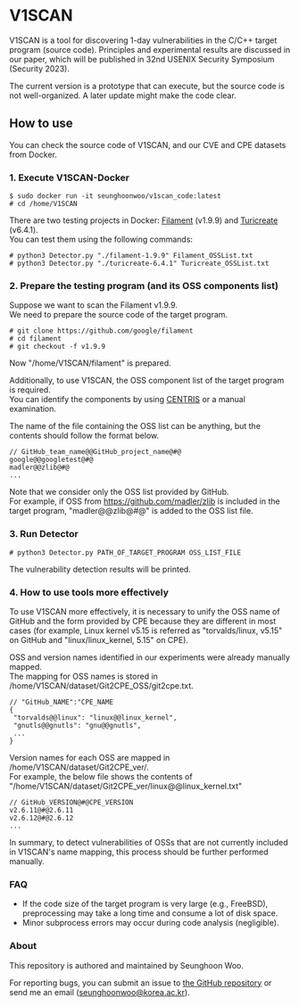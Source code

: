 # V1SCAN

V1SCAN is a tool for discovering 1-day vulnerabilities in the C/C++ target program (source code).
Principles and experimental results are discussed in our paper, which will be published in
32nd USENIX Security Symposium (Security 2023).

The current version is a prototype that can execute, but the source code is not well-organized. A later update might make the code clear.

## How to use

You can check the source code of V1SCAN, and our CVE and CPE datasets from Docker.
 
### 1. Execute V1SCAN-Docker
```
$ sudo docker run -it seunghoonwoo/v1scan_code:latest
# cd /home/V1SCAN
```
There are two testing projects in Docker: [Filament](https://github.com/google/filament) (v1.9.9) and [Turicreate](https://github.com/apple/turicreate) (v6.4.1).  
You can test them using the following commands:
```
# python3 Detector.py "./filament-1.9.9" Filament_OSSList.txt
# python3 Detector.py "./turicreate-6.4.1" Turicreate_OSSList.txt
```

### 2. Prepare the testing program (and its OSS components list)
Suppose we want to scan the Filament v1.9.9.  
We need to prepare the source code of the target program.
```
# git clone https://github.com/google/filament
# cd filament
# git checkout -f v1.9.9
```
Now "/home/V1SCAN/filament" is prepared.

Additionally, to use V1SCAN, the OSS component list of the target program is required.  
You can identify the components by using [CENTRIS](https://github.com/wooseunghoon/centris-public) or a manual examination.  

The name of the file containing the OSS list can be anything, but the contents should follow the format below.
```
// GitHub_team_name@@GitHub_project_name@#@
google@@googletest@#@
madler@@zlib@#@
...
```
Note that we consider only the OSS list provided by GitHub.   
For example, if OSS from https://github.com/madler/zlib is included in the target program, "madler@@zlib@#@" is added to the OSS list file.

### 3. Run Detector
```
# python3 Detector.py PATH_OF_TARGET_PROGRAM OSS_LIST_FILE
```
The vulnerability detection results will be printed.

### 4. How to use tools more effectively
To use V1SCAN more effectively, it is necessary to unify the OSS name of GitHub and the form provided by CPE because they are different in most cases (for example, Linux kernel v5.15 is referred as "torvalds/linux, v5.15" on GitHub and "linux/linux_kernel, 5.15" on CPE).

OSS and version names identified in our experiments were already manually mapped.   
The mapping for OSS names is stored in /home/V1SCAN/dataset/Git2CPE_OSS/git2cpe.txt.
```
// "GitHub_NAME":"CPE_NAME
{
 "torvalds@@linux": "linux@@linux_kernel",
 "gnutls@@gnutls": "gnu@@gnutls",
 ...
}
```

Version names for each OSS are mapped in /home/V1SCAN/dataset/Git2CPE_ver/.  
For example, the below file shows the contents of "/home/V1SCAN/dataset/Git2CPE_ver/linux@@linux_kernel.txt" 
```
// GitHub_VERSION@#@CPE_VERSION
v2.6.11@#@2.6.11
v2.6.12@#@2.6.12
...
```

In summary, to detect vulnerabilities of OSSs that are not currently included in V1SCAN's name mapping, this process should be further performed manually.


### FAQ
- If the code size of the target program is very large (e.g., FreeBSD), preprocessing may take a long time and consume a lot of disk space.
- Minor subprocess errors may occur during code analysis (negligible).

### About
This repository is authored and maintained by Seunghoon Woo.

For reporting bugs, you can submit an issue to [the GitHub repository](https://github.com/WOOSEUNGHOON/V1SCAN-public) or send me an email (<seunghoonwoo@korea.ac.kr>).
